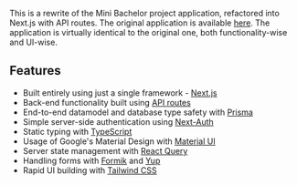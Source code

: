 This is a rewrite of the Mini Bachelor project application, refactored into Next.js with API routes. The original application is available [here](https://github.com/PavelSrom/minibachelor-frontend). The application is virtually identical to the original one, both functionality-wise and UI-wise.

## Features

- Built entirely using just a single framework - [Next.js](https://nextjs.org/)
- Back-end functionality built using [API routes](https://nextjs.org/docs/api-routes/introduction)
- End-to-end datamodel and database type safety with [Prisma](https://www.prisma.io/)
- Simple server-side authentication using [Next-Auth](https://next-auth.js.org/)
- Static typing with [TypeScript](https://www.typescriptlang.org/)
- Usage of Google's Material Design with [Material UI](https://material-ui.com/)
- Server state management with [React Query](https://react-query.tanstack.com/)
- Handling forms with [Formik](https://formik.org/) and [Yup](https://www.npmjs.com/package/yup)
- Rapid UI building with [Tailwind CSS](https://tailwindcss.com/)
